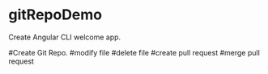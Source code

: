 # gitRepoDemo

Create Angular CLI welcome app.

#Create Git Repo.
#modify file
#delete file
#create pull request
#merge pull request
